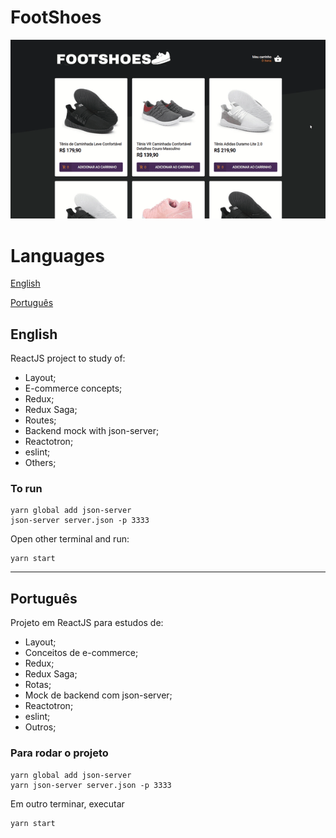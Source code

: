 

# FootShoes

![demontration](./image-readme.gif)

# Languages

[English](#English)

[Português](#Português)

## English

ReactJS project to study of:

* Layout;
* E-commerce concepts;
* Redux;
* Redux Saga;
* Routes;
* Backend mock with json-server;
* Reactotron;
* eslint;
* Others;

### To run

```
yarn global add json-server
json-server server.json -p 3333
```

Open other terminal and run:

```
yarn start
```

---

## Português

Projeto em ReactJS para estudos de:

* Layout;
* Conceitos de e-commerce;
* Redux;
* Redux Saga;
* Rotas;
* Mock de backend com json-server;
* Reactotron;
* eslint;
* Outros;

### Para rodar o projeto

```
yarn global add json-server
yarn json-server server.json -p 3333
```

Em outro terminar, executar

```
yarn start
```

